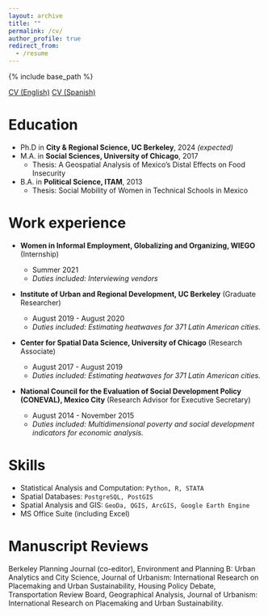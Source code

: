 ```yaml
---
layout: archive
title: ""
permalink: /cv/
author_profile: true
redirect_from:
  - /resume
---
```


{% include base_path %}

[CV (English)](https://drive.google.com/file/d/11d0W231bilm0dpV0GwrRClhBQHMECWih/view?usp=sharing)
[CV (Spanish)](https://drive.google.com/file/d/11d0W231bilm0dpV0GwrRClhBQHMECWih/view?usp=sharing)

Education
======
* Ph.D in **City & Regional Science, UC Berkeley**, 2024 *(expected)*
* M.A. in **Social Sciences, University of Chicago**, 2017
  - Thesis: A Geospatial Analysis of Mexico’s Distal Effects on Food Insecurity
* B.A. in **Political Science, ITAM**, 2013
  - Thesis: Social Mobility of Women in Technical Schools in Mexico

Work experience
======
* **Women in Informal Employment, Globalizing and Organizing, WIEGO** (Internship)
  * Summer 2021
  * *Duties included: Interviewing vendors*

* **Institute of Urban and Regional Development, UC Berkeley** (Graduate Researcher)
  * August 2019 - August 2020
  * *Duties included: Estimating heatwaves for 371 Latin American cities.*

* **Center for Spatial Data Science, University of Chicago** (Research Associate)
  * August 2017 - August 2019
  * *Duties included: Estimating heatwaves for 371 Latin American cities.*

* **National Council for the Evaluation of Social Development Policy (CONEVAL), Mexico City** (Research Advisor for Executive Secretary)
  * August 2014 - November 2015
  * *Duties included: Multidimensional poverty and social development indicators for economic analysis.*
  
Skills
======
* Statistical Analysis and Computation: `Python, R, STATA`
* Spatial Databases: `PostgreSQL, PostGIS`
* Spatial Analysis and GIS: `GeoDa, QGIS, ArcGIS, Google Earth Engine`
* MS Office Suite (including Excel)

<!---
Publications
======
  <ul>{% for post in site.publications %}
    {% include archive-single-cv.html %}
  {% endfor %}</ul>

-->
  
Manuscript Reviews
======
Berkeley Planning Journal (co-editor), Environment and Planning B: Urban Analytics and City Science, Journal of
Urbanism: International Research on Placemaking and Urban Sustainability, Housing Policy Debate, Transportation
Review Board, Geographical Analysis, Journal of Urbanism: International Research on Placemaking and Urban
Sustainability.

